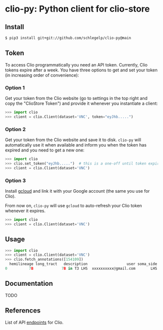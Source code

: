 # clio-py: Python client for clio-store

## Install
```bash
$ pip3 install git+git://github.com/schlegelp/clio-py@main
```

## Token
To access Clio programmatically you need an API token. Currently, Clio tokens
expire after a week. You have three options to get and set your token
(in increasing order of convenience):

### Option 1
Get your token from the Clio website (go to settings in the top right and copy
the "ClioStore Token") and provide it whenever you instantiate a client:

```Python
>>> import clio
>>> client = clio.Client(dataset='VNC', token="eyJhb.....")
```

### Option 2
Get your token from the Clio website and save it to disk. `clio-py` will
automatically use it when available and inform you when the token has expired
and you need to get a new one:

```Python
>>> import clio
>>> clio.set_token("eyJhb.....")  # this is a one-off until token expires!
>>> client = clio.Client(dataset='VNC')
```

### Option 3
Install [gcloud](https://cloud.google.com/sdk/docs/install) and link it with
your Google account (the same you use for Clio).

From now on, `clio-py` will use `gcloud` to auto-refresh your Clio token
whenever it expires.

```Python
>>> import clio
>>> client = clio.Client(dataset='VNC')
```

## Usage

```python
>>> import clio
>>> client = clio.Client(dataset='VNC')
>>> clio.fetch_annotations([154109])
  hemilineage long_tract   description                  user soma_side  ... to_review  bodyid entry_nerve soma_neuromere               position
0          7B             7B in T3 LHS  xxxxxxxxxx@gmail.com       LHS  ...            154109        None             T3  [17429, 21568, 21811]
```

## Documentation
TODO

## References
List of API [endpoints](https://clio-store-vwzoicitea-uk.a.run.app/) for Clio.
